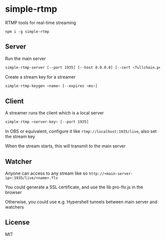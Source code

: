 # simple-rtmp

RTMP tools for real-time streaming

```
npm i -g simple-rtmp
```

## Server

Run the main server

```sh
simple-rtmp-server [--port 1935] [--host 0.0.0.0] [--cert <fullchain.pem>] [--key <privkey.pem>]
```

Create a stream key for a streamer

```sh
simple-rtmp-keygen <name> [--expires <ms>]
```

## Client

A streamer runs the client which is a local server

```sh
simple-rtmp <server-key> [--port 1935]
```

In OBS or equivalent, configure it like `rtmp://localhost:1935/live`, also set the stream key

When the stream starts, this will transmit to the main server

## Watcher

Anyone can access to any stream like so `http://<main-server-ip>:1935/live/<name>.flv`

You could generate a SSL certificate, and use the lib pro-flv.js in the browser

Otherwise, you could use e.g. Hypershell tunnels between main server and watchers

## License

MIT
